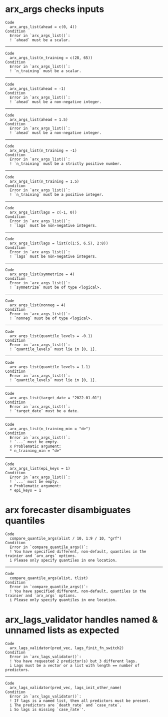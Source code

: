 # arx_args checks inputs

    Code
      arx_args_list(ahead = c(0, 4))
    Condition
      Error in `arx_args_list()`:
      ! `ahead` must be a scalar.

---

    Code
      arx_args_list(n_training = c(28, 65))
    Condition
      Error in `arx_args_list()`:
      ! `n_training` must be a scalar.

---

    Code
      arx_args_list(ahead = -1)
    Condition
      Error in `arx_args_list()`:
      ! `ahead` must be a non-negative integer.

---

    Code
      arx_args_list(ahead = 1.5)
    Condition
      Error in `arx_args_list()`:
      ! `ahead` must be a non-negative integer.

---

    Code
      arx_args_list(n_training = -1)
    Condition
      Error in `arx_args_list()`:
      ! `n_training` must be a strictly positive number.

---

    Code
      arx_args_list(n_training = 1.5)
    Condition
      Error in `arx_args_list()`:
      ! `n_training` must be a positive integer.

---

    Code
      arx_args_list(lags = c(-1, 0))
    Condition
      Error in `arx_args_list()`:
      ! `lags` must be non-negative integers.

---

    Code
      arx_args_list(lags = list(c(1:5, 6.5), 2:8))
    Condition
      Error in `arx_args_list()`:
      ! `lags` must be non-negative integers.

---

    Code
      arx_args_list(symmetrize = 4)
    Condition
      Error in `arx_args_list()`:
      ! `symmetrize` must be of type <logical>.

---

    Code
      arx_args_list(nonneg = 4)
    Condition
      Error in `arx_args_list()`:
      ! `nonneg` must be of type <logical>.

---

    Code
      arx_args_list(quantile_levels = -0.1)
    Condition
      Error in `arx_args_list()`:
      ! `quantile_levels` must lie in [0, 1].

---

    Code
      arx_args_list(quantile_levels = 1.1)
    Condition
      Error in `arx_args_list()`:
      ! `quantile_levels` must lie in [0, 1].

---

    Code
      arx_args_list(target_date = "2022-01-01")
    Condition
      Error in `arx_args_list()`:
      ! `target_date` must be a date.

---

    Code
      arx_args_list(n_training_min = "de")
    Condition
      Error in `arx_args_list()`:
      ! `...` must be empty.
      x Problematic argument:
      * n_training_min = "de"

---

    Code
      arx_args_list(epi_keys = 1)
    Condition
      Error in `arx_args_list()`:
      ! `...` must be empty.
      x Problematic argument:
      * epi_keys = 1

# arx forecaster disambiguates quantiles

    Code
      compare_quantile_args(alist / 10, 1:9 / 10, "grf")
    Condition
      Error in `compare_quantile_args()`:
      ! You have specified different, non-default, quantiles in the trainier and `arx_args` options.
      i Please only specify quantiles in one location.

---

    Code
      compare_quantile_args(alist, tlist)
    Condition
      Error in `compare_quantile_args()`:
      ! You have specified different, non-default, quantiles in the trainier and `arx_args` options.
      i Please only specify quantiles in one location.

# arx_lags_validator handles named & unnamed lists as expected

    Code
      arx_lags_validator(pred_vec, lags_finit_fn_switch2)
    Condition
      Error in `arx_lags_validator()`:
      ! You have requested 2 predictor(s) but 3 different lags.
      i Lags must be a vector or a list with length == number of predictors.

---

    Code
      arx_lags_validator(pred_vec, lags_init_other_name)
    Condition
      Error in `arx_lags_validator()`:
      ! If lags is a named list, then all predictors must be present.
      i The predictors are `death_rate` and `case_rate`.
      i So lags is missing `case_rate`'.

